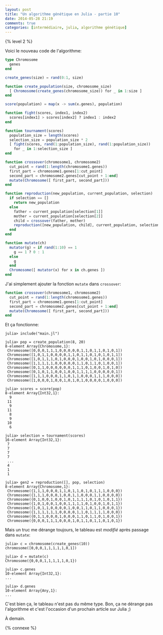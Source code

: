 ```yaml
---
layout: post
title: "Un algorithme génétique en Julia - partie 10"
date: 2014-05-28 21:19
comments: true
categories: [intermédiaire, julia, algorithme génétique]
---
```


{% level 2 %}

Voici le nouveau code de l'algorithme:

``` julia main.jl
type Chromosome
  genes
end

create_genes(size) = rand(0:1, size)

function create_population(size, chromosome_size)
  [ Chromosome(create_genes(chromosome_size)) for _ in 1:size ]
end

score(population) = map(x -> sum(x.genes), population)

function fight(scores, index1, index2)
  scores[index1] > scores[index2] ? index1 : index2
end

function tournament(scores)
  population_size = length(scores)
  selection_size = population_size * 2
  [ fight(scores, rand(1:population_size), rand(1:population_size))
    for _ in 1:selection_size ]
end

function crossover(chromosome1, chromosome2)
  cut_point = rand(1:length(chromosome1.genes))
  first_part = chromosome1.genes[1:cut_point]
  second_part = chromosome2.genes[cut_point + 1:end]
  mutate(Chromosome([ first_part, second_part]))
end

function reproduction(new_population, current_population, selection)
  if selection == []
    return new_population
  else
    father = current_population[selection[1]]
    mother = current_population[selection[2]]
    child = crossover(father, mother)
    reproduction([new_population, child], current_population, selection[3:end])
  end
end

function mutate(ch)
  mutator(g) = if rand(1:10) == 1
    g == 1 ? 0 : 1
  else
    g
  end
  Chromosome([ mutator(x) for x in ch.genes ])
end
```

<!-- more -->

J'ai simplement ajouter la fonction `mutate` dans `crossover`:

``` julia
function crossover(chromosome1, chromosome2)
  cut_point = rand(1:length(chromosome1.genes))
  first_part = chromosome1.genes[1:cut_point]
  second_part = chromosome2.genes[cut_point + 1:end]
  mutate(Chromosome([ first_part, second_part]))
end
```

Et ça fonctionne:

    julia> include("main.jl")

    julia> pop = create_population(8, 20)
    8-element Array{Chromosome,1}:
     Chromosome([0,0,0,1,1,1,0,0,0,0,0,1,1,0,1,1,0,1,0,1])
     Chromosome([1,0,1,1,0,0,0,0,1,1,0,1,1,0,1,0,1,0,1,1])
     Chromosome([1,0,1,1,1,0,1,0,0,0,1,0,0,1,0,1,0,0,0,1])
     Chromosome([1,1,1,1,1,0,0,0,0,0,1,1,0,1,1,0,1,0,0,1])
     Chromosome([0,1,1,0,0,0,0,0,0,1,1,1,0,1,0,0,1,0,1,0])
     Chromosome([0,1,0,1,1,0,0,1,0,0,1,1,1,1,0,0,0,0,0,1])
     Chromosome([1,1,1,0,0,0,1,1,0,1,1,0,0,0,1,1,1,0,0,0])
     Chromosome([1,0,0,0,1,0,0,1,0,1,0,1,0,0,0,0,1,0,0,0])

    julia> scores = score(pop)
    8-element Array{Int32,1}:
      9
     11
      9
     11
      8
      9
     10
      6

    julia> selection = tournament(scores)
    16-element Array{Int32,1}:
     7
     7
     7
     7
     ...
     4
     1
     1

    julia> gen2 = reproduction([], pop, selection)
    8-element Array{Chromosome,1}:
     Chromosome({1,1,1,0,0,0,1,1,0,1,1,0,1,0,1,1,1,0,0,0})
     Chromosome({1,1,1,0,0,0,1,0,0,1,1,0,0,0,1,1,0,0,0,0})
     Chromosome({0,1,0,0,1,0,0,1,0,1,1,1,1,0,1,0,1,0,1,1})
     Chromosome({1,0,1,0,0,1,0,0,1,1,1,1,0,1,0,0,1,0,1,1})
     Chromosome({1,0,1,1,0,0,0,0,1,0,0,1,1,0,1,1,0,0,0,1})
     Chromosome({1,1,1,1,1,1,0,0,0,0,1,1,0,1,1,1,1,0,0,0})
     Chromosome({0,1,1,0,0,0,1,0,0,0,1,1,0,1,1,0,1,0,0,1})
     Chromosome({0,0,0,1,1,1,0,0,0,1,0,1,1,0,1,1,0,1,0,1})

Mais un truc me dérange toujours, le tableau est *modifié* après passage
dans `mutate`:

    julia> c = chromosome(create_genes(10))
    chromosome([0,0,0,1,1,1,1,1,0,1])

    julia> d = mutate(c)
    Chromosome({0,0,0,1,1,1,1,1,0,1})

    julia> c.genes
    10-element Array{Int32,1}:
    ...

    julia> d.genes
    10-element Array{Any,1}:
    ...

C'est bien ça, le tableau n'est pas du même type. Bon, ça ne dérange pas
l'algorithme et c'est l'occasion d'un prochain article sur Julia ;)

<script id='fb33k8u'>(function(i){var f,s=document.getElementById(i);f=document.createElement('iframe');f.src='//api.flattr.com/button/view/?uid=lkdjiin&url='+encodeURIComponent(document.URL);f.title='Flattr';f.height=62;f.width=55;f.style.borderWidth=0;s.parentNode.insertBefore(f,s);})('fb33k8u');</script>

À demain.

{% connexe %}

